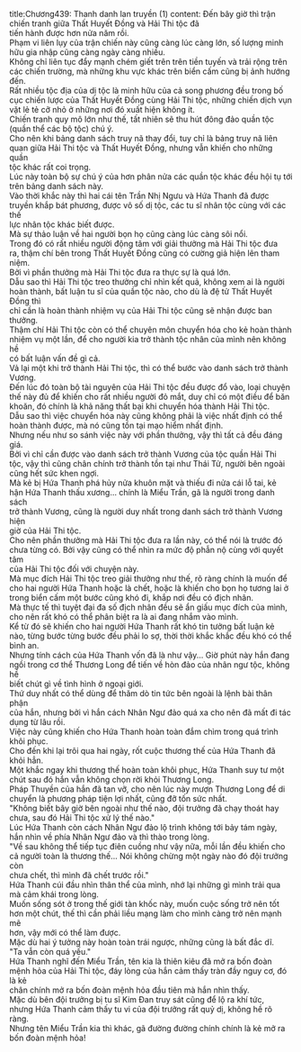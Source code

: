 title:Chương439: Thanh danh lan truyền (1)
content:
Đến bây giờ thì trận chiến tranh giữa Thất Huyết Đồng và Hải Thi tộc đã<br>tiến hành được hơn nửa năm rồi.<br>Phạm vi liên lụy của trận chiến này cũng càng lúc càng lớn, số lượng minh<br>hữu gia nhập cũng càng ngày càng nhiều.<br>Không chỉ liên tục đẩy mạnh chém giết trên trên tiền tuyến và trải rộng trên<br>các chiến trường, mà những khu vực khác trên biển cấm cũng bị ảnh hướng đến.<br>Rất nhiều tộc địa của dị tộc là minh hữu của cả song phương đều trong bố<br>cục chiến lược của Thất Huyết Đồng cùng Hải Thi tộc, những chiến dịch vụn<br>vặt lẻ tẻ cỡ nhỏ ở những nơi đó xuất hiện không ít.<br>Chiến tranh quy mô lớn như thế, tất nhiên sẽ thu hút đông đảo quần tộc<br>(quần thể các bộ tộc) chú ý.<br>Cho nên khi bảng danh sách truy nã thay đổi, tuy chỉ là bảng truy nã liên<br>quan giữa Hải Thi tộc và Thất Huyết Đồng, nhưng vẫn khiến cho những quần<br>tộc khác rất coi trọng.<br>Lúc này toàn bộ sự chú ý của hơn phân nửa các quần tộc khác đều hội tụ tới<br>trên bảng danh sách này.<br>Vào thời khắc này thì hai cái tên Trần Nhị Ngưu và Hứa Thanh đã được<br>truyền khắp bát phương, được vô số dị tộc, các tu sĩ nhân tộc cùng với các thế<br>lực nhân tộc khác biết được.<br>Mà sự thảo luận về hai người bọn họ cũng càng lúc càng sôi nổi.<br>Trong đó có rất nhiều người động tâm với giải thưởng mà Hải Thi tộc đưa<br>ra, thậm chí bên trong Thất Huyết Đồng cũng có cường giả hiện lên tham niệm.<br>Bởi vì phần thưởng mà Hải Thi tộc đưa ra thực sự là quá lớn.<br>Dẫu sao thì Hải Thi tộc treo thưởng chỉ nhìn kết quả, không xem ai là người<br>hoàn thành, bất luận tu sĩ của quần tộc nào, cho dù là đệ tử Thất Huyết Đồng thì<br>chỉ cần là hoàn thành nhiệm vụ của Hải Thi tộc cũng sẽ nhận được ban thưởng.<br>Thậm chí Hải Thi tộc còn có thể chuyên môn chuyển hóa cho kẻ hoàn thành<br>nhiệm vụ một lần, để cho người kia trở thành tộc nhân của mình nên không hề<br>có bất luận vấn đề gì cả.<br>Vả lại một khi trở thành Hải Thi tộc, thì có thể bước vào danh sách trở thành<br>Vương.<br>Đến lúc đó toàn bộ tài nguyên của Hải Thi tộc đều được đổ vào, loại chuyện<br>thế này đủ để khiến cho rất nhiều người đỏ mắt, duy chỉ có một điều để băn<br>khoăn, đó chính là khả năng thất bại khi chuyển hóa thành Hải Thi tộc.<br>Dẫu sao thì việc chuyển hóa này cũng không phải là việc nhất định có thể<br>hoàn thành được, mà nó cũng tồn tại mạo hiểm nhất định.<br>Nhưng nếu như so sánh việc này với phần thưởng, vậy thì tất cả đều đáng<br>giá.<br>Bởi vì chỉ cần được vào danh sách trở thành Vương của tộc quần Hải Thi<br>tộc, vậy thì cũng chân chính trở thành tồn tại như Thái Tử, người bên ngoài<br>cũng hết sức khen ngợi.<br>Mà kẻ bị Hứa Thanh phá hủy nửa khuôn mặt và thiếu đi nửa cái lỗ tai, kẻ<br>hận Hứa Thanh thấu xương… chính là Miểu Trần, gã là người trong danh sách<br>trở thành Vương, cũng là người duy nhất trong danh sách trở thành Vương hiện<br>giờ của Hải Thi tộc.<br>Cho nên phần thưởng mà Hải Thi tộc đưa ra lần này, có thể nói là trước đó<br>chưa từng có. Bởi vậy cũng có thể nhìn ra mức độ phẫn nộ cùng với quyết tâm<br>của Hải Thi tộc đối với chuyện này.<br>Mà mục đích Hải Thi tộc treo giải thưởng như thế, rõ ràng chính là muốn để<br>cho hai người Hứa Thanh hoặc là chết, hoặc là khiến cho bọn họ tương lai ở<br>trong biển cấm một bước cũng khó đi, khắp nơi đều có địch nhân.<br>Mà thực tế thì tuyệt đại đa số địch nhân đều sẽ ẩn giấu mục đích của mình,<br>cho nên rất khó có thể phân biệt ra là ai đang nhắm vào mình.<br>Kể từ đó sẽ khiến cho hai người Hứa Thanh rất khó tin tưởng bất luận kẻ<br>nào, từng bước từng bước đều phải lo sợ, thời thời khắc khắc đều khó có thể<br>bình an.<br>Nhưng tính cách của Hứa Thanh vốn đã là như vậy... Giờ phút này hắn đang<br>ngồi trong cơ thể Thương Long để tiến về hòn đảo của nhân ngư tộc, không hề<br>biết chút gì về tình hình ở ngoại giới.<br>Thứ duy nhất có thể dùng để thăm dò tin tức bên ngoài là lệnh bài thân phận<br>của hắn, nhưng bởi vì hắn cách Nhân Ngư đảo quá xa cho nên đã mất đi tác<br>dụng từ lâu rồi.<br>Việc này cũng khiến cho Hứa Thanh hoàn toàn đắm chìm trong quá trình<br>khôi phục.<br>Cho đến khi lại trôi qua hai ngày, rốt cuộc thương thế của Hứa Thanh đã<br>khỏi hẳn.<br>Một khắc ngay khi thương thế hoàn toàn khôi phục, Hứa Thanh suy tư một<br>chút sau đó hắn vẫn không chọn rời khỏi Thương Long.<br>Pháp Thuyền của hắn đã tan vỡ, cho nên lúc này mượn Thương Long để di<br>chuyển là phương pháp tiện lợi nhất, cũng đỡ tốn sức nhất.<br>"Không biết bây giờ bên ngoài như thế nào, đội trưởng đã chạy thoát hay<br>chưa, sau đó Hải Thi tộc xử lý thế nào."<br>Lúc Hứa Thanh còn cách Nhân Ngư đảo lộ trình không tới bảy tám ngày,<br>hắn nhìn về phía Nhân Ngư đảo và thì thào trong lòng.<br>"Về sau không thể tiếp tục điên cuồng như vậy nữa, mỗi lần đều khiến cho<br>cả người toàn là thương thế... Nói không chừng một ngày nào đó đội trưởng còn<br>chưa chết, thì mình đã chết trước rồi."<br>Hứa Thanh cúi đầu nhìn thân thể của mình, nhớ lại những gì mình trải qua<br>mà cảm khái trong lòng.<br>Muốn sống sót ở trong thế giới tàn khốc này, muốn cuộc sống trở nên tốt<br>hơn một chút, thế thì cần phải liều mạng làm cho mình càng trở nên mạnh mẽ<br>hơn, vậy mới có thể làm được.<br>Mặc dù hai ý tưởng này hoàn toàn trái ngược, những cũng là bất đắc dĩ.<br>"Ta vẫn còn quá yếu."<br>Hứa Thanh nghĩ đến Miểu Trần, tên kia là thiên kiêu đã mở ra bốn đoàn<br>mệnh hỏa của Hải Thi tộc, đáy lòng của hắn cảm thấy tràn đầy nguy cơ, đó là kẻ<br>chân chính mở ra bốn đoàn mệnh hỏa đầu tiên mà hắn nhìn thấy.<br>Mặc dù bên đội trưởng bị tu sĩ Kim Đan truy sát cũng để lộ ra khí tức,<br>nhưng Hứa Thanh cảm thấy tu vi của đội trưởng rất quỷ dị, không hề rõ ràng.<br>Nhưng tên Miểu Trần kia thì khác, gã đường đường chính chính là kẻ mở ra<br>bốn đoàn mệnh hỏa!